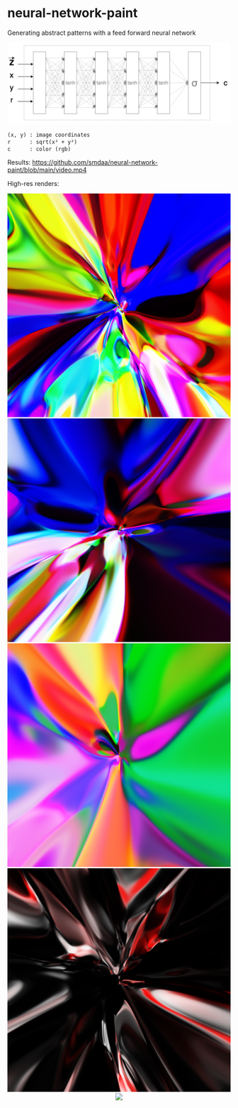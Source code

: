 # neural-network-paint

Generating abstract patterns with a feed forward neural network

<center> <img src="nn.png" alt="drawing" width="600"/> </center>

```
(x, y) : image coordinates
r      : sqrt(x² + y²)
c      : color (rgb)
```

Results:
https://github.com/smdaa/neural-network-paint/blob/main/video.mp4

High-res renders:
<center> <img src="image1.png" /> </center>
<center> <img src="image2.png" /> </center>
<center> <img src="image3.png" /> </center>
<center> <img src="image4.png" /> </center>
<center> <img src="image5.png" /> </center>
